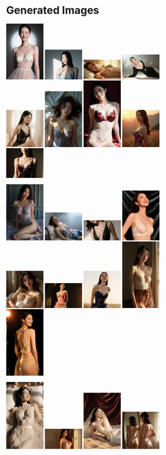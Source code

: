# Generated Images



<img src="2025_10_20_01.webp" width="100"/> <img src="2025_10_20_02.webp" width="100"/> <img src="2025_10_20_03.webp" width="100"/> <img src="2025_10_20_04.webp" width="100"/> <img src="2025_10_20_05.webp" width="100"/> <img src="2025_10_20_06.webp" width="100"/> <img src="2025_10_20_07.webp" width="100"/> <img src="2025_10_20_08.webp" width="100"/> <img src="2025_10_20_09.webp" width="100"/>

<img src="2025_10_20_10.webp" width="100"/> <img src="2025_10_20_11.webp" width="100"/> <img src="2025_10_20_12.webp" width="100"/> <img src="2025_10_20_13.webp" width="100"/> <img src="2025_10_20_14.webp" width="100"/> <img src="2025_10_20_15.webp" width="100"/> <img src="2025_10_20_16.webp" width="100"/> <img src="2025_10_20_17.webp" width="100"/> <img src="2025_10_20_18.webp" width="100"/>

<img src="2025_10_20_19.webp" width="100"/> <img src="2025_10_20_20.webp" width="100"/> <img src="2025_10_20_21.webp" width="100"/> <img src="2025_10_20_22.webp" width="100"/>